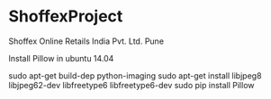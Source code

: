 # ShoffexProject
Shoffex Online Retails India Pvt. Ltd. Pune

Install Pillow in ubuntu 14.04

sudo apt-get build-dep python-imaging
sudo apt-get install libjpeg8 libjpeg62-dev libfreetype6 libfreetype6-dev
sudo pip install Pillow


